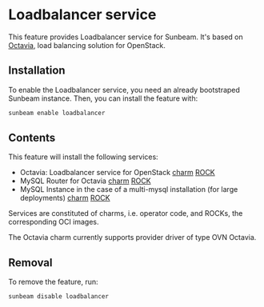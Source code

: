 # Loadbalancer service

This feature provides Loadbalancer service for Sunbeam. It's based on [Octavia](https://docs.openstack.org/octavia/latest/), load balancing solution for OpenStack.

## Installation

To enable the Loadbalancer service, you need an already bootstraped Sunbeam instance. Then, you can install the feature with:

```bash
sunbeam enable loadbalancer
```

## Contents

This feature will install the following services:
- Octavia: Loadbalancer service for OpenStack [charm](https://opendev.org/openstack/charm-octavia-k8s) [ROCK](https://github.com/canonical/ubuntu-openstack-rocks/tree/main/rocks/octavia-consolidated)
- MySQL Router for Octavia [charm](https://github.com/canonical/mysql-router-k8s-operator) [ROCK](https://github.com/canonical/charmed-mysql-rock)
- MySQL Instance in the case of a multi-mysql installation (for large deployments) [charm](https://github.com/canonical/mysql-k8s-operator) [ROCK](https://github.com/canonical/charmed-mysql-rock)

Services are constituted of charms, i.e. operator code, and ROCKs, the corresponding OCI images.

The Octavia charm currently supports provider driver of type OVN Octavia.

## Removal

To remove the feature, run:

```bash
sunbeam disable loadbalancer
```
